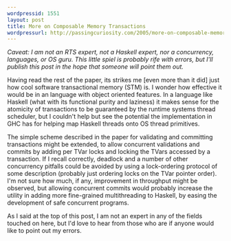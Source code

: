 ```yaml
--- 
wordpressid: 1551
layout: post
title: More on Composable Memory Transactions
wordpressurl: http://passingcuriosity.com/2005/more-on-composable-memory-transactions/
---
```


*Caveat: I am not an RTS expert, not a Haskell expert, nor a concurrency, languages, or OS guru. This little spiel is probably rife with errors, but I'll publish this post in the hope that someone will point them out.*

Having read the rest of the paper, its strikes me [even more than it did] just
how cool software transactional memory (STM) is. I wonder how effective it
would be in an language with object oriented features. In a language like
Haskell (what with its functional purity and laziness) it makes sense for the
atomicity of transactions to be guaranteed by the runtime systems thread
scheduler, but I couldn't help but see the potential the implementation in GHC
has for helping map Haskell threads onto OS thread primitives.

The simple scheme described in the paper for validating and committing
transactions might be extended, to allow concurrent validations and commits by
adding per TVar locks and locking the TVars accessed by a transaction. If I
recall correctly, deadlock and a number of other concurrency pitfalls could be
avoided by using a lock-ordering protocol of some description (probably just
ordering locks on the TVar pointer order). I'm not sure how much, if any,
improvement in throughput might be observed, but allowing concurrent commits
would probably increase the utility in adding more fine-grained multithreading
to Haskell, by easing the development of safe concurrent programs.

As I said at the top of this post, I am not an expert in any of the fields
touched on here, but I'd love to hear from those who are if anyone would like
to point out my errors.
